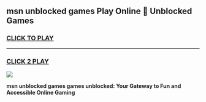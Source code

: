 
## msn unblocked games Play Online 👋 Unblocked Games
<h3>
<a href="https://premium.freeplayer.one?title=msn_unblocked_games&ref=19F">CLICK TO PLAY</a></h3>
<hr>

<h3>
<a href="https://premium.freeplayer.one?title=msn_unblocked_games&ref=19F">CLICK 2 PLAY</a>
  
</h3>

<a href="https://premium.freeplayer.one?title=msn_unblocked_games&ref=19F"><img src="https://clearcache.store/games.png"></a>


**msn unblocked games games unblocked: Your Gateway to Fun and Accessible Online Gaming**
